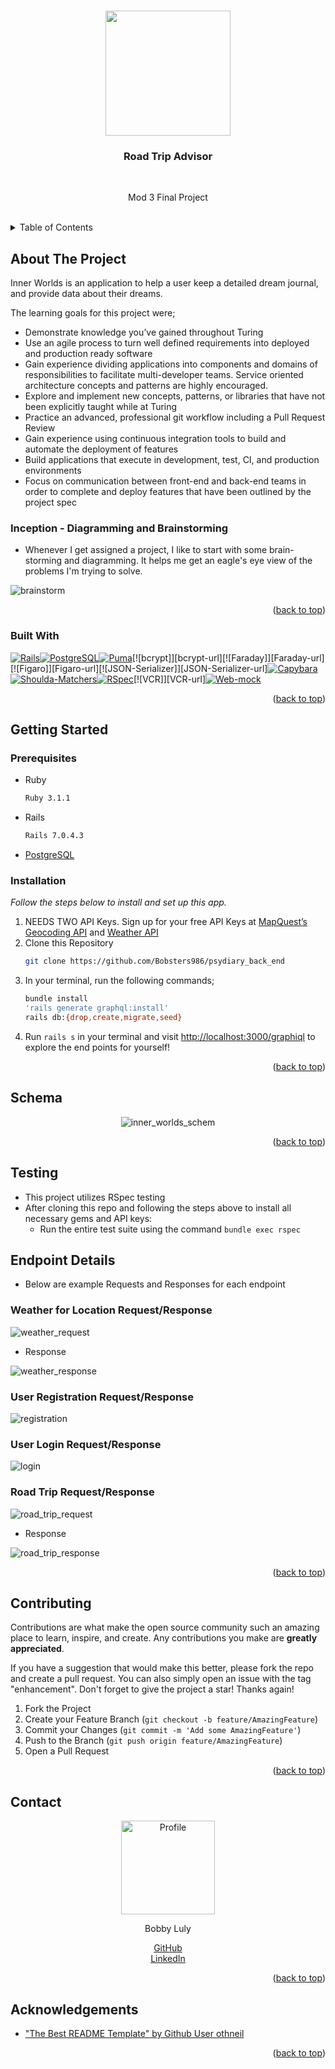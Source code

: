 <a name="readme-top"></a>

<!-- PROJECT LOGO -->
<br />
<div align="center">
    <img src="https://user-images.githubusercontent.com/116703107/234485025-fb4e2b81-17cb-4cda-8699-2787664b504f.png" height="200">
<br>
  <h3 align="center"> Road Trip Advisor </h3>
<br>
  <p align="center">
    Mod 3 Final Project
    <br />
  </p>
</div>
<br>


<!-- TABLE OF CONTENTS -->
<details>
  <summary>Table of Contents</summary>
  <ol>
    <li>
      <a href="#about-the-project">About The Project</a>
      <ul>
        <li><a href="#built-with">Built With</a></li>
      </ul>
    </li>
    <li>
      <a href="#getting-started">Getting Started</a>
      <ul>
        <li><a href="#prerequisites">Prerequisites</a></li>
        <li><a href="#installation">Installation</a></li>
      </ul>
    </li>
    <li><a href="#schema">Road Trip Advisor Schema</a></li>
    <li><a href="#endpoint">Endpoint Details</a></li>
    <li><a href="#contributing">Contributing</a></li>
    <li><a href="#contact">Contact</a></li>
    <li><a href="#acknowledgements">Acknowlegdements</a></li>
  </ol>
</details>


## About The Project

Inner Worlds is an application to help a user keep a detailed dream journal, and provide data about their dreams.

The learning goals for this project were;

* Demonstrate knowledge you’ve gained throughout Turing
* Use an agile process to turn well defined requirements into deployed and production ready software
* Gain experience dividing applications into components and domains of responsibilities to facilitate multi-developer teams. Service oriented architecture concepts and patterns are highly encouraged.
* Explore and implement new concepts, patterns, or libraries that have not been explicitly taught while at Turing
* Practice an advanced, professional git workflow including a Pull Request Review
* Gain experience using continuous integration tools to build and automate the deployment of features
* Build applications that execute in development, test, CI, and production environments
* Focus on communication between front-end and back-end teams in order to complete and deploy features that have been outlined by the project spec


### Inception - Diagramming and Brainstorming

* Whenever I get assigned a project, I like to start with some brain-storming and diagramming. It helps me get an eagle's eye view of the problems I'm trying to solve.

![brainstorm](https://user-images.githubusercontent.com/116703107/234486110-948632be-f898-4613-b249-3d878e4428c1.png)

<p align="right">(<a href="#readme-top">back to top</a>)</p>


### Built With

[![Rails]][Rails-url][![PostgreSQL]][PostgreSQL-url][![Puma]][Puma-url][![bcrypt]][bcrypt-url][![Faraday]][Faraday-url][![Figaro]][Figaro-url][![JSON-Serializer]][JSON-Serializer-url][![Capybara]][Capybara-url][![Shoulda-Matchers]][Shoulda-Matchers-url][![RSpec]][RSpec-url][![VCR]][VCR-url][![Web-mock]][Web-mock-url]


<p align="right">(<a href="#readme-top">back to top</a>)</p>


## Getting Started
<!-- can change this later or add more detail -->
### Prerequisites

* Ruby
  ```sh
  Ruby 3.1.1
  ```

* Rails
  ```sh
  Rails 7.0.4.3
  ```
* [PostgreSQL](https://www.postgresql.org/download/)

### Installation

_Follow the steps below to install and set up this app._

1. NEEDS TWO API Keys. Sign up for your free API Keys at [MapQuest’s Geocoding API](https://developer.mapquest.com/documentation/geocoding-api/) and [Weather API](https://www.weatherapi.com/)
2. Clone this Repository
   ```sh
   git clone https://github.com/Bobsters986/psydiary_back_end
   ```
3. In your terminal, run the following commands;
    ```sh
    bundle install
    'rails generate graphql:install'
    rails db:{drop,create,migrate,seed}
    ```
4. Run `rails s` in your terminal and visit [http://localhost:3000/graphiql](http://localhost:3000/graphiql) to explore the end points for yourself!


<p align="right">(<a href="#readme-top">back to top</a>)</p>


<!-- USAGE EXAMPLES -->
## Schema

<div align="center">

  ![inner_worlds_schem](https://user-images.githubusercontent.com/116703107/239712049-e4f90a24-86d8-4556-98bc-e8bea0ea2855.png)
</div>


<p align="right">(<a href="#readme-top">back to top</a>)</p>


<!-- Testing -->
## Testing

* This project utilizes RSpec testing
* After cloning this repo and following the steps above to install all necessary gems and API keys:
  * Run the entire test suite using the command `bundle exec rspec`


<!-- JSON Contract -->
## Endpoint Details
* Below are example Requests and Responses for each endpoint

### Weather for Location Request/Response
![weather_request](https://user-images.githubusercontent.com/116703107/234476140-b0750f71-6b2a-4ee5-83f6-4200d90bc7d9.png)

* Response

![weather_response](https://user-images.githubusercontent.com/116703107/234476434-5c473fe1-f8a2-47ea-81cf-ae7365e252b2.png)

### User Registration Request/Response
![registration](https://user-images.githubusercontent.com/116703107/234477540-1e9ef340-f129-4061-a125-453ab20a5dcc.png)

### User Login Request/Response
![login](https://user-images.githubusercontent.com/116703107/234477634-099538e5-85c3-4b22-ab18-19ff96700b14.png)

### Road Trip Request/Response
![road_trip_request](https://user-images.githubusercontent.com/116703107/234477729-5cd68dc5-70cd-4d46-ab9c-4b5029145814.png)

* Response

![road_trip_response](https://user-images.githubusercontent.com/116703107/234477841-80693e8d-2c1d-4128-a602-7491d23d2160.png)


<p align="right">(<a href="#readme-top">back to top</a>)</p>


<!-- CONTRIBUTING -->
## Contributing

Contributions are what make the open source community such an amazing place to learn, inspire, and create. Any contributions you make are **greatly appreciated**.

If you have a suggestion that would make this better, please fork the repo and create a pull request. You can also simply open an issue with the tag "enhancement".
Don't forget to give the project a star! Thanks again!

1. Fork the Project
2. Create your Feature Branch (`git checkout -b feature/AmazingFeature`)
3. Commit your Changes (`git commit -m 'Add some AmazingFeature'`)
4. Push to the Branch (`git push origin feature/AmazingFeature`)
5. Open a Pull Request

<p align="right">(<a href="#readme-top">back to top</a>)</p>


<!-- CONTACT -->
## Contact

<div align="center">
  <img src="https://avatars.githubusercontent.com/Bobsters986" alt="Profile" height="150" width="150">
  <p>Bobby Luly</p>
  <a href="https://github.com/Bobsters986">GitHub</a><br>
  <a href="https://www.linkedin.com/in/bobbyy-luly-217653260/">LinkedIn</a>
</div>

<p align="right">(<a href="#readme-top">back to top</a>)</p>


## Acknowledgements
* ["The Best README Template" by Github User othneil](https://github.com/othneildrew/Best-README-Template)

<p align="right">(<a href="#readme-top">back to top</a>)</p>

<!-- MARKDOWN LINKS & IMAGES -->
<!-- https://www.markdownguide.org/basic-syntax/#reference-style-links -->

[Bootstrap.com]: https://img.shields.io/badge/Bootstrap-563D7C?style=for-the-badge&logo=bootstrap&logoColor=white
[Bootstrap-url]: https://getbootstrap.com
[JQuery.com]: https://img.shields.io/badge/jQuery-0769AD?style=for-the-badge&logo=jquery&logoColor=white
[JQuery-url]: https://jquery.com 

[Rails]: https://img.shields.io/badge/-Ruby%20on%20Rails-CC0000?logo=ruby-on-rails&logoColor=white&style=for-the-badge
[Rails-url]: https://rubyonrails.org 

[Circle-CI]: https://img.shields.io/circleci/build/github/wise-app-team/wise-app-be/main
[Circle-url]: https://app.circleci.com/

[PostgreSQL]: https://img.shields.io/badge/-PostgreSQL-4169E1?logo=postgresql&logoColor=white&style=for-the-badge
[PostgreSQL-url]: https://www.postgresql.org/

[Puma]: https://img.shields.io/badge/-Puma-FFD43B?logo=puma&logoColor=black&style=for-the-badge
[Puma-url]: https://github.com/puma/puma

[Capybara]: https://img.shields.io/badge/-Capybara-FF7F50?logo=rubygems&logoColor=white&style=for-the-badge
[Capybara-url]: https://github.com/teamcapybara/capybara

[RSpec]: https://img.shields.io/badge/-RSpec-FF7F50?logo=rubygems&logoColor=white&style=for-the-badge
[RSpec-url]: https://github.com/rspec/rspec

[Faker]: https://img.shields.io/badge/-Faker-FF69B4?logo=rubygems&logoColor=white&style=for-the-badge
[Faker-url]: https://github.com/faker-ruby/faker

[Shoulda-Matchers]: https://img.shields.io/badge/-Shoulda%20Matchers-5B5B5B?logo=rubygems&logoColor=white&style=for-the-badge
[Shoulda-Matchers-url]: https://github.com/thoughtbot/shoulda-matchers

[Web-mock]: https://img.shields.io/badge/-WebMock-8B0000?logo=rubygems&logoColor=white&style=for-the-badge
[Web-mock-url]: https://github.com/bblimke/webmock
